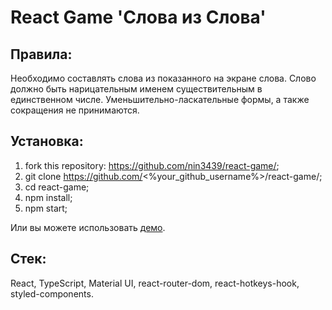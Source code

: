 # React Game 'Слова из Слова'

## Правила:

Необходимо составлять слова из показанного на экране слова. Слово должно быть нарицательным именем существительным в единственном числе. Уменьшительно-ласкательные формы, а также сокращения не принимаются.

## Установка:

1. fork this repository: https://github.com/nin3439/react-game/;
2. git clone https://github.com/<%your_github_username%>/react-game/;
3. cd react-game;
4. npm install;
5. npm start;

Или вы можете использовать [демо](https://nin3439-react-game.netlify.app/).

## Стек:

React, TypeScript, Material UI, react-router-dom, react-hotkeys-hook, styled-components.

